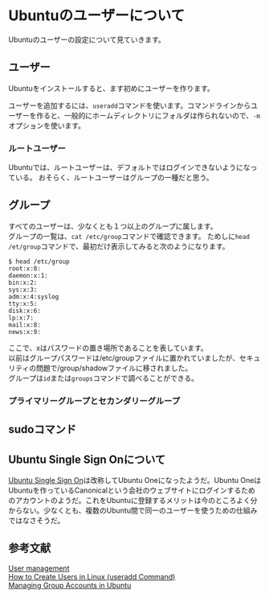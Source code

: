 # Ubuntuのユーザーについて
Ubuntuのユーザーの設定について見ていきます。

## ユーザー
Ubuntuをインストールすると、ます初めにユーザーを作ります。

ユーザーを追加するには、`useradd`コマンドを使います。コマンドラインからユーザーを作ると、一般的にホームディレクトリにフォルダは作られないので、`-m`
オプションを使います。

### ルートユーザー
Ubuntuでは、ルートユーザーは、デフォルトではログインできないようになっている。
おそらく、ルートユーザーはグループの一種だと思う。

## グループ
すべてのユーザーは、少なくとも１つ以上のグループに属します。  
グループの一覧は、`cat /etc/group`コマンドで確認できます。
ためしに`head /et/group`コマンドで、最初だけ表示してみると次のようになります。
```
$ head /etc/group
root:x:0:
daemon:x:1:
bin:x:2:
sys:x:3:
adm:x:4:syslog
tty:x:5:
disk:x:6:
lp:x:7:
mail:x:8:
news:x:9:
```
ここで、xはパスワードの置き場所であることを表しています。  
以前はグループパスワードは/etc/groupファイルに置かれていましたが、セキュリティの問題で/group/shadowファイルに移されました。  
グループは`id`または`groups`コマンドで調べることができる。

### プライマリーグループとセカンダリーグループ


## sudoコマンド

## Ubuntu Single Sign Onについて
[Ubuntu Single Sign On](https://en.wikipedia.org/wiki/Ubuntu_Single_Sign_On)は改称してUbuntu Oneになったようだ。Ubuntu OneはUbuntuを作っているCanonicalという会社のウェブサイトにログインするためのアカウントのようだ。これをUbuntuに登録するメリットは今のところよく分からない。少なくとも、複数のUbuntu間で同一のユーザーを使うための仕組みではなさそうだ。
## 参考文献
[User management](https://help.ubuntu.com/lts/serverguide/user-management.html#user-profile-security)  
[How to Create Users in Linux (useradd Command)](https://linuxize.com/post/how-to-create-users-in-linux-using-the-useradd-command/)  
[Managing Group Accounts in Ubuntu](http://www.pearsonitcertification.com/articles/article.aspx?p=2931570)

